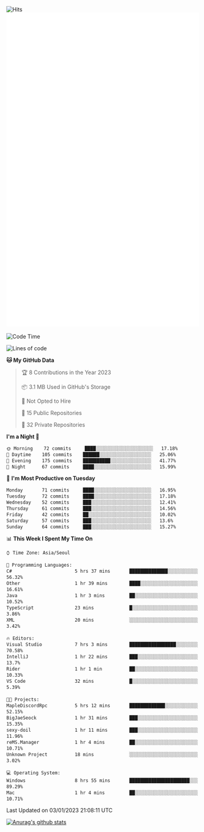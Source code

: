 ![Hits](https://hits.seeyoufarm.com/api/count/incr/badge.svg?url=https%3A%2F%2Fgithub.com%2Fkokose1234&count_bg=%2379C83D&title_bg=%23555555&icon=apple.svg&icon_color=%23E7E7E7&title=hits&edge_flat=false)
<br/>
![Metrics](https://github.com/kokose1234/kokose1234/blob/main/github-metrics.svg)

<!--START_SECTION:waka-->
![Code Time](http://img.shields.io/badge/Code%20Time-737%20hrs-blue)

![Lines of code](https://img.shields.io/badge/From%20Hello%20World%20I%27ve%20Written-937%20Thousand%20lines%20of%20code-blue)

**🐱 My GitHub Data** 

> 🏆 8 Contributions in the Year 2023
 > 
> 📦 3.1 MB Used in GitHub's Storage 
 > 
> 🚫 Not Opted to Hire
 > 
> 📜 15 Public Repositories 
 > 
> 🔑 32 Private Repositories  
 > 
**I'm a Night 🦉** 

```text
🌞 Morning    72 commits     ████░░░░░░░░░░░░░░░░░░░░░   17.18% 
🌆 Daytime    105 commits    ██████░░░░░░░░░░░░░░░░░░░   25.06% 
🌃 Evening    175 commits    ██████████░░░░░░░░░░░░░░░   41.77% 
🌙 Night      67 commits     ████░░░░░░░░░░░░░░░░░░░░░   15.99%

```
📅 **I'm Most Productive on Tuesday** 

```text
Monday       71 commits     ████░░░░░░░░░░░░░░░░░░░░░   16.95% 
Tuesday      72 commits     ████░░░░░░░░░░░░░░░░░░░░░   17.18% 
Wednesday    52 commits     ███░░░░░░░░░░░░░░░░░░░░░░   12.41% 
Thursday     61 commits     ███░░░░░░░░░░░░░░░░░░░░░░   14.56% 
Friday       42 commits     ██░░░░░░░░░░░░░░░░░░░░░░░   10.02% 
Saturday     57 commits     ███░░░░░░░░░░░░░░░░░░░░░░   13.6% 
Sunday       64 commits     ███░░░░░░░░░░░░░░░░░░░░░░   15.27%

```


📊 **This Week I Spent My Time On** 

```text
⌚︎ Time Zone: Asia/Seoul

💬 Programming Languages: 
C#                       5 hrs 37 mins       ██████████████░░░░░░░░░░░   56.32% 
Other                    1 hr 39 mins        ████░░░░░░░░░░░░░░░░░░░░░   16.61% 
Java                     1 hr 3 mins         ██░░░░░░░░░░░░░░░░░░░░░░░   10.52% 
TypeScript               23 mins             █░░░░░░░░░░░░░░░░░░░░░░░░   3.86% 
XML                      20 mins             ░░░░░░░░░░░░░░░░░░░░░░░░░   3.42%

🔥 Editors: 
Visual Studio            7 hrs 3 mins        █████████████████░░░░░░░░   70.58% 
IntelliJ                 1 hr 22 mins        ███░░░░░░░░░░░░░░░░░░░░░░   13.7% 
Rider                    1 hr 1 min          ██░░░░░░░░░░░░░░░░░░░░░░░   10.33% 
VS Code                  32 mins             █░░░░░░░░░░░░░░░░░░░░░░░░   5.39%

🐱‍💻 Projects: 
MapleDiscordRpc          5 hrs 12 mins       █████████████░░░░░░░░░░░░   52.15% 
BigJaeSeock              1 hr 31 mins        ███░░░░░░░░░░░░░░░░░░░░░░   15.35% 
sexy-doil                1 hr 11 mins        ███░░░░░░░░░░░░░░░░░░░░░░   11.96% 
reMS.Manager             1 hr 4 mins         ██░░░░░░░░░░░░░░░░░░░░░░░   10.71% 
Unknown Project          18 mins             ░░░░░░░░░░░░░░░░░░░░░░░░░   3.02%

💻 Operating System: 
Windows                  8 hrs 55 mins       ██████████████████████░░░   89.29% 
Mac                      1 hr 4 mins         ██░░░░░░░░░░░░░░░░░░░░░░░   10.71%

```


 Last Updated on 03/01/2023 21:08:11 UTC
<!--END_SECTION:waka-->

[![Anurag's github stats](https://github-readme-stats.vercel.app/api?username=kokose1234&theme=dracula)](https://github.com/anuraghazra/github-readme-stats)



	
